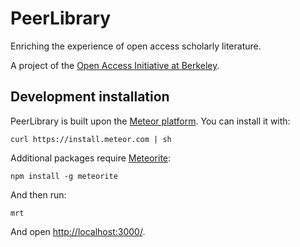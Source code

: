 PeerLibrary
===========

Enriching the experience of open access scholarly literature.

A project of the [Open Access Initiative at Berkeley](http://oa.berkeley.edu/).

Development installation
------------------------

PeerLibrary is built upon the [Meteor platform](http://www.meteor.com/). You can install it with:

    curl https://install.meteor.com | sh

Additional packages require [Meteorite](http://oortcloud.github.com/meteorite/):

    npm install -g meteorite

And then run:

    mrt

And open [http://localhost:3000/](http://localhost:3000/).
